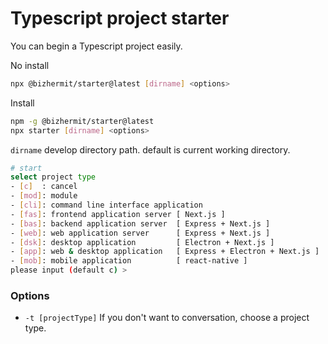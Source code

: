 # Typescript project starter

You can begin a Typescript project easily.

No install
```bash
npx @bizhermit/starter@latest [dirname] <options>
```

Install
```bash
npm -g @bizhermit/starter@latest
npx starter [dirname] <options>
```

`dirname` develop directory path. default is current working directory.

```bash
# start
select project type
- [c]  : cancel
- [mod]: module
- [cli]: command line interface application
- [fas]: frontend application server [ Next.js ]
- [bas]: backend application server  [ Express + Next.js ]
- [web]: web application server      [ Express + Next.js ]
- [dsk]: desktop application         [ Electron + Next.js ]
- [app]: web & desktop application   [ Express + Electron + Next.js ]
- [mob]: mobile application          [ react-native ]
please input (default c) >
```

### Options

* `-t [projectType]` If you don't want to conversation, choose a project type.
